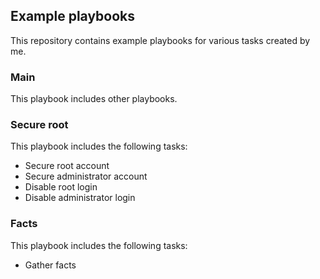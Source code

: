 ## Example playbooks

This repository contains example playbooks for various tasks created by me.

### Main

This playbook includes other playbooks.

### Secure root

This playbook includes the following tasks:

* Secure root account
* Secure administrator account
* Disable root login
* Disable administrator login

### Facts

This playbook includes the following tasks:

* Gather facts
